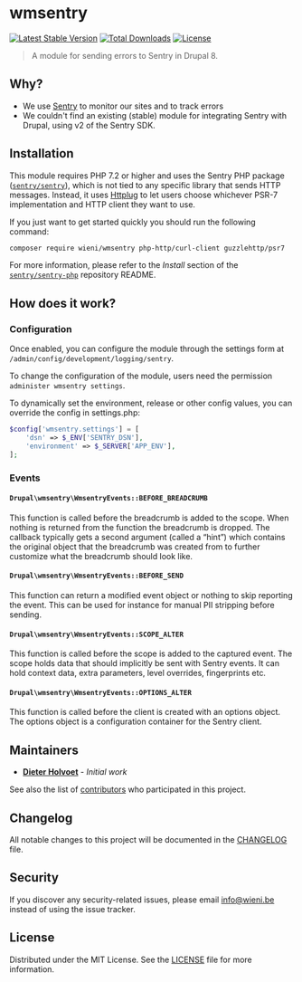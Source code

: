 wmsentry
======================

[![Latest Stable Version](https://poser.pugx.org/wieni/wmsentry/v/stable)](https://packagist.org/packages/wieni/wmsentry)
[![Total Downloads](https://poser.pugx.org/wieni/wmsentry/downloads)](https://packagist.org/packages/wieni/wmsentry)
[![License](https://poser.pugx.org/wieni/wmsentry/license)](https://packagist.org/packages/wieni/wmsentry)

> A module for sending errors to Sentry in Drupal 8.

## Why?
- We use [Sentry](https://sentry.io) to monitor our sites and to track
  errors
- We couldn't find an existing (stable) module for integrating Sentry
  with Drupal, using v2 of the Sentry SDK.

## Installation
This module requires PHP 7.2 or higher and uses the Sentry PHP package
([`sentry/sentry`](https://github.com/getsentry/sentry-php)), which is
not tied to any specific library that sends HTTP messages. Instead, it
uses [Httplug](https://github.com/php-http/httplug) to let users choose
whichever PSR-7 implementation and HTTP client they want to use.

If you just want to get started quickly you should run the following command:

```bash
composer require wieni/wmsentry php-http/curl-client guzzlehttp/psr7
```
For more information, please refer to the _Install_ section of the [`sentry/sentry-php`](https://github.com/getsentry/sentry-php#install) repository README.

## How does it work?
### Configuration
Once enabled, you can configure the module through the settings form at
`/admin/config/development/logging/sentry`. 

To change the configuration of the module, users need the permission
`administer wmsentry settings`.

To dynamically set the environment, release or other config values, you
can override the config in settings.php:
```php
$config['wmsentry.settings'] = [
    'dsn' => $_ENV['SENTRY_DSN'],
    'environment' => $_SERVER['APP_ENV'],
];
```

### Events

#### `Drupal\wmsentry\WmsentryEvents::BEFORE_BREADCRUMB`
This function is called before the breadcrumb is added to the scope.
When nothing is returned from the function the breadcrumb is dropped.
The callback typically gets a second argument (called a “hint”) which
contains the original object that the breadcrumb was created from to
further customize what the breadcrumb should look like.

#### `Drupal\wmsentry\WmsentryEvents::BEFORE_SEND`
This function can return a modified event object or nothing to skip
reporting the event. This can be used for instance for manual PII
stripping before sending.
     
#### `Drupal\wmsentry\WmsentryEvents::SCOPE_ALTER`
This function is called before the scope is added to the captured event.
The scope holds data that should implicitly be sent with Sentry events.
It can hold context data, extra parameters, level overrides,
fingerprints etc.
     
#### `Drupal\wmsentry\WmsentryEvents::OPTIONS_ALTER`
This function is called before the client is created with an options
object. The options object is a configuration container for the Sentry
client.
     
## Maintainers
* [**Dieter Holvoet**](https://github.com/DieterHolvoet) - *Initial
  work*

See also the list of
[contributors](https://github.com/wieni/wmsentry/contributors) who
participated in this project.

## Changelog
All notable changes to this project will be documented in the
[CHANGELOG](CHANGELOG.md) file.

## Security
If you discover any security-related issues, please email
[info@wieni.be](mailto:info@wieni.be) instead of using the issue
tracker.

## License
Distributed under the MIT License. See the [LICENSE](LICENSE.md) file
for more information.
